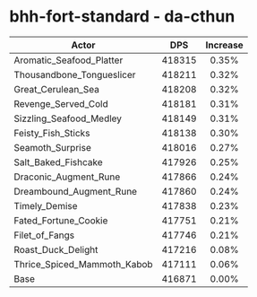 # bhh-fort-standard - da-cthun
| Actor | DPS | Increase |
|---|:---:|:---:|
|Aromatic_Seafood_Platter|418315|0.35%|
|Thousandbone_Tongueslicer|418211|0.32%|
|Great_Cerulean_Sea|418208|0.32%|
|Revenge_Served_Cold|418181|0.31%|
|Sizzling_Seafood_Medley|418149|0.31%|
|Feisty_Fish_Sticks|418138|0.30%|
|Seamoth_Surprise|418016|0.27%|
|Salt_Baked_Fishcake|417926|0.25%|
|Draconic_Augment_Rune|417866|0.24%|
|Dreambound_Augment_Rune|417860|0.24%|
|Timely_Demise|417838|0.23%|
|Fated_Fortune_Cookie|417751|0.21%|
|Filet_of_Fangs|417746|0.21%|
|Roast_Duck_Delight|417216|0.08%|
|Thrice_Spiced_Mammoth_Kabob|417111|0.06%|
|Base|416871|0.00%|
